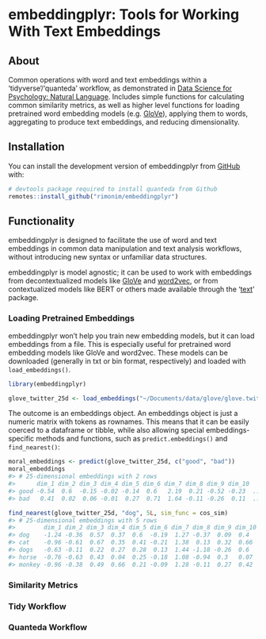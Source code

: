 
<!-- README.md is generated from README.Rmd. Please edit that file -->

# embeddingplyr: Tools for Working With Text Embeddings

<!-- badges: start -->
<!-- badges: end -->

## About

Common operations with word and text embeddings within a
‘tidyverse’/‘quanteda’ workflow, as demonstrated in [Data Science for
Psychology: Natural Language](http://ds4psych.com). Includes simple
functions for calculating common similarity metrics, as well as higher
level functions for loading pretrained word embedding models
(e.g. [GloVe](https://nlp.stanford.edu/projects/glove/)), applying them
to words, aggregating to produce text embeddings, and reducing
dimensionality.

## Installation

You can install the development version of embeddingplyr from
[GitHub](https://github.com/) with:

``` r
# devtools package required to install quanteda from Github 
remotes::install_github("rimonim/embeddingplyr") 
```

## Functionality

embeddingplyr is designed to facilitate the use of word and text
embeddings in common data manipulation and text analysis workflows,
without introducing new syntax or unfamiliar data structures.

embeddingplyr is model agnostic; it can be used to work with embeddings
from decontextualized models like
[GloVe](https://nlp.stanford.edu/projects/glove/) and
[word2vec](https://code.google.com/archive/p/word2vec/), or from
contextualized models like BERT or others made available through the
‘[text](https://r-text.org)’ package.

### Loading Pretrained Embeddings

embeddingplyr won’t help you train new embedding models, but it can load
embeddings from a file. This is especially useful for pretrained word
embedding models like GloVe and word2vec. These models can be downloaded
(generally in txt or bin format, respectively) and loaded with
`load_embeddings()`.

``` r
library(embeddingplyr)

glove_twitter_25d <- load_embeddings("~/Documents/data/glove/glove.twitter.27B.25d.txt")
```

The outcome is an embeddings object. An embeddings object is just a
numeric matrix with tokens as rownames. This means that it can be easily
coerced to a dataframe or tibble, while also allowing special
embeddings-specific methods and functions, such as
`predict.embeddings()` and `find_nearest()`:

``` r
moral_embeddings <- predict(glove_twitter_25d, c("good", "bad"))
moral_embeddings
#> # 25-dimensional embeddings with 2 rows
#>      dim_1 dim_2 dim_3 dim_4 dim_5 dim_6 dim_7 dim_8 dim_9 dim_10    
#> good -0.54  0.6  -0.15 -0.02 -0.14  0.6   2.19  0.21 -0.52 -0.23  ...
#> bad   0.41  0.02  0.06 -0.01  0.27  0.71  1.64 -0.11 -0.26  0.11  ...

find_nearest(glove_twitter_25d, "dog", 5L, sim_func = cos_sim)
#> # 25-dimensional embeddings with 5 rows
#>        dim_1 dim_2 dim_3 dim_4 dim_5 dim_6 dim_7 dim_8 dim_9 dim_10    
#> dog    -1.24 -0.36  0.57  0.37  0.6  -0.19  1.27 -0.37  0.09  0.4   ...
#> cat    -0.96 -0.61  0.67  0.35  0.41 -0.21  1.38  0.13  0.32  0.66  ...
#> dogs   -0.63 -0.11  0.22  0.27  0.28  0.13  1.44 -1.18 -0.26  0.6   ...
#> horse  -0.76 -0.63  0.43  0.04  0.25 -0.18  1.08 -0.94  0.3   0.07  ...
#> monkey -0.96 -0.38  0.49  0.66  0.21 -0.09  1.28 -0.11  0.27  0.42  ...
```

### Similarity Metrics

### Tidy Workflow

### Quanteda Workflow
